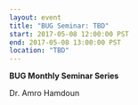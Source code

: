 ```yaml
---
layout: event
title: "BUG Seminar: TBD"
start: 2017-05-08 12:00:00 PST
end: 2017-05-08 13:00:00 PST
location: "TBD"
---
```


**BUG Monthly Seminar Series**

Dr. Amro Hamdoun
